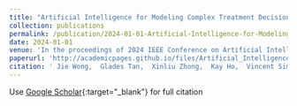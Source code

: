```yaml
---
title: "Artificial Intelligence for Modeling Complex Treatment Decisions in Aortic Valve Intervention"
collection: publications
permalink: /publication/2024-01-01-Artificial-Intelligence-for-Modeling-Complex-Treatment-Decisions-in-Aortic-Valve-Intervention
date: 2024-01-01
venue: 'In the proceedings of 2024 IEEE Conference on Artificial Intelligence (CAI)'
paperurl: 'http://academicpages.github.io/files/Artificial_Intelligence_for_Modeling_Complex_Treatment_Decisions_in_Aortic_Valve_Intervention.pdf'
citation: ' Jie Wong,  Glades Tan,  Xinliu Zhong,  Kay Ho,  Vincent Sim,  Si Yeo,  Angela Koh, &quot;Artificial Intelligence for Modeling Complex Treatment Decisions in Aortic Valve Intervention.&quot; In the proceedings of 2024 IEEE Conference on Artificial Intelligence (CAI), 2024.'
---
```

Use [Google Scholar](https://scholar.google.com/scholar?q=Artificial+Intelligence+for+Modeling+Complex+Treatment+Decisions+in+Aortic+Valve+Intervention){:target="_blank"} for full citation